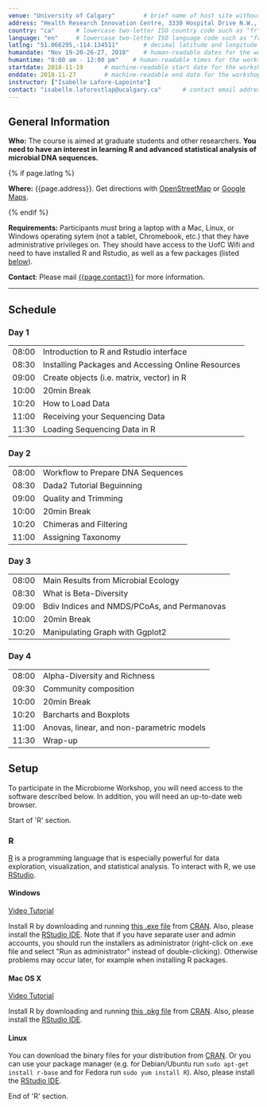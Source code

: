 ```yaml
---
venue: "University of Calgary"        # brief name of host site without address (e.g., "Euphoric State University")
address: "Health Research Innovation Centre, 3330 Hospital Drive N.W., Calgary, Alberta"      # full street address of workshop (e.g., "Room A, 123 Forth Street, Blimingen, Euphoria")
country: "ca"      # lowercase two-letter ISO country code such as "fr" (see https://en.wikipedia.org/wiki/ISO_3166-1)
language: "en"     # lowercase two-letter ISO language code such as "fr" (see https://en.wikipedia.org/wiki/ISO_639-1)
latlng: "51.066295,-114.134511"       # decimal latitude and longitude of workshop venue (e.g., "41.7901128,-87.6007318" - use http://www.latlong.net/)
humandate: "Nov 19-20-26-27, 2018"    # human-readable dates for the workshop (e.g., "Feb 17-18, 2020")
humantime: "8:00 am - 12:00 pm"    # human-readable times for the workshop (e.g., "9:00 am - 4:30 pm")
startdate: 2018-11-19      # machine-readable start date for the workshop in YYYY-MM-DD format like 2015-01-01
enddate: 2018-11-27        # machine-readable end date for the workshop in YYYY-MM-DD format like 2015-01-02
instructor: ["Isabelle Lafore-Lapointe"]
contact: "isabelle.laforestlap@ucalgary.ca"      # contact email address for host, lead instructor, or whoever else is handling questions
---
```


<!-- See instructions in the comments below for how to edit specific sections of this workshop template.
-->

<!--
  HEADER
  Edit the values in the block above to be appropriate for your workshop.
  If the value is not 'true', 'false', 'null', or a number, please use
  double quotation marks around the value, unless specified otherwise.
  And run 'tools/check' *before* committing to make sure that changes are good.
-->

<h2 id="general">General Information</h2>

<!--
  AUDIENCE
  Explain who your audience is.  (In particular, tell readers if the
  workshop is only open to people from a particular institution.
-->
<p id="who">
  <strong>Who:</strong>
  The course is aimed at graduate students and other researchers.
  <strong>You need to have an interest in learning R and advanced statistical analysis of microbial DNA sequences.</strong>
</p>

<!--
  LOCATION
  This block displays the address and links to maps showing directions
  if the latitude and longitude of the workshop have been set.  You
  can use http://itouchmap.com/latlong.html to find the lat/long of an
  address.
-->
{% if page.latlng %}
<p id="where">
  <strong>Where:</strong>
  {{page.address}}.
  Get directions with
  <a href="//www.openstreetmap.org/?mlat={{page.latlng | replace:',','&mlon='}}&zoom=16">OpenStreetMap</a>
  or
  <a href="//maps.google.com/maps?q={{page.latlng}}">Google Maps</a>.
</p>
{% endif %}

<!--
  SPECIAL REQUIREMENTS
  Modify the block below if there are any special requirements.
-->
<p id="requirements">
  <strong>Requirements:</strong> Participants must bring a laptop with a
  Mac, Linux, or Windows operating sytem (not a tablet, Chromebook, etc.) that they have administrative privileges
  on. They should have access to the UofC Wifi and need to have installed R and Rstudio, as well as a few packages (listed
  <a href="#setup">below</a>).
</p>

<!--
  CONTACT EMAIL ADDRESS
  Display the contact email address set in the configuration file.
-->
<p id="contact">
  <strong>Contact</strong>:
  Please mail
  <a href="mailto:{{page.contact}}">{{page.contact}}</a> for more
  information.
</p>

<hr/>

<!--
  SCHEDULE
  Show the workshop's schedule.  Edit the items and times in the table
  to match your plans.  You may also want to change 'Day 1' and 'Day
  2' to be actual dates or days of the week.
-->
<h2 id="schedule">Schedule</h2>

<div class="row">
  <div class="col-md-6">
    <h3>Day 1</h3>
    <table class="table table-striped">
      <tr> <td>08:00</td>  <td>Introduction to R and Rstudio interface</td> </tr>
      <tr> <td>08:30</td> <td>Installing Packages and Accessing Online Resources</td> </tr>
      <tr> <td>09:00</td>  <td>Create objects (i.e. matrix, vector) in R</td> </tr>
      <tr> <td>10:00</td>  <td>20min Break</td> </tr>
      <tr> <td>10:20</td>  <td>How to Load Data</td> </tr>
      <tr> <td>11:00</td>  <td>Receiving your Sequencing Data</td> </tr>
      <tr> <td>11:30</td>  <td>Loading Sequencing Data in R</td> </tr>
    </table>
  </div>
  <div class="col-md-6">
    <h3>Day 2</h3>
    <table class="table table-striped">
      <tr> <td>08:00</td>  <td>Workflow to Prepare DNA Sequences</td> </tr>
      <tr> <td>08:30</td>  <td>Dada2 Tutorial Beguinning</td> </tr>
      <tr> <td>09:00</td>  <td>Quality and Trimming</td> </tr>
      <tr> <td>10:00</td>  <td>20min Break</td> </tr>
      <tr> <td>10:20</td>  <td>Chimeras and Filtering</td> </tr>
      <tr> <td>11:00</td>  <td>Assigning Taxonomy</td> </tr>
    </table>
  </div>
  <div class="col-md-6">
    <h3>Day 3</h3>
    <table class="table table-striped">
      <tr> <td>08:00</td>  <td>Main Results from Microbial Ecology</td> </tr>
      <tr> <td>08:30</td>  <td>What is Beta-Diversity</td> </tr>
      <tr> <td>09:00</td>  <td>Bdiv Indices and NMDS/PCoAs, and Permanovas</td> </tr>
      <tr> <td>10:00</td>  <td>20min Break</td> </tr>
      <tr> <td>10:20</td>  <td>Manipulating Graph with Ggplot2</td> </tr>
    </table>
  </div>
  <div class="col-md-6">
    <h3>Day 4</h3>
    <table class="table table-striped">
      <tr> <td>08:00</td>  <td>Alpha-Diversity and Richness</td> </tr>
      <tr> <td>09:30</td>  <td>Community composition</td> </tr>
      <tr> <td>10:00</td>  <td>20min Break</td> </tr>
      <tr> <td>10:20</td>  <td>Barcharts and Boxplots</td> </tr>
      <tr> <td>11:00</td>  <td>Anovas, linear, and non-parametric models</td> </tr>
      <tr> <td>11:30</td>  <td>Wrap-up</td> </tr>
    </table>
  </div>
</div>

<!--
  SETUP
  Delete irrelevant sections from the setup instructions.  Each
  section is inside a 'div' without any classes to make the beginning
  and end easier to find.
  This is the other place where people frequently make mistakes, so
  please preview your site before committing, and make sure to run
  'tools/check' as well.
-->

<h2 id="setup">Setup</h2>

<p>
  To participate in the Microbiome Workshop, you will need
  access to the software described below. In addition, you will
  need an up-to-date web browser.
</p>

<div id="r"> Start of 'R' section.
  <h3>R</h3>
  <p>
    <a href="http://www.r-project.org">R</a> is a programming language
    that is especially powerful for data exploration, visualization, and
    statistical analysis. To interact with R, we use
    <a href="http://www.rstudio.com/">RStudio</a>.
  </p>
  <div class="row">
    <div class="col-md-4">
      <h4 id="r-windows">Windows</h4>
      <a href="https://www.youtube.com/watch?v=q0PjTAylwoU">Video Tutorial</a>
      <p>
        Install R by downloading and running
        <a href="http://cran.r-project.org/bin/windows/base/release.htm">this .exe file</a>
        from <a href="http://cran.r-project.org/index.html">CRAN</a>.
        Also, please install the
        <a href="http://www.rstudio.com/ide/download/desktop">RStudio IDE</a>.
        Note that if you have separate user and admin accounts, you should run the 
        installers as administrator (right-click on .exe file and select "Run as 
        administrator" instead of double-clicking). Otherwise problems may occur later, 
        for example when installing R packages.
      </p>
    </div>
    <div class="col-md-4">
      <h4 id="r-macosx">Mac OS X</h4>
      <a href="https://www.youtube.com/watch?v=5-ly3kyxwEg">Video Tutorial</a>
      <p>
        Install R by downloading and running
        <a href="http://cran.r-project.org/bin/macosx/R-latest.pkg">this .pkg file</a>
        from <a href="http://cran.r-project.org/index.html">CRAN</a>.
        Also, please install the
        <a href="http://www.rstudio.com/ide/download/desktop">RStudio IDE</a>.
      </p>
    </div>
    <div class="col-md-4">
      <h4 id="r-linux">Linux</h4>
      <p>
        You can download the binary files for your distribution
        from <a href="http://cran.r-project.org/index.html">CRAN</a>. Or
        you can use your package manager (e.g. for Debian/Ubuntu
        run <code>sudo apt-get install r-base</code> and for Fedora run
        <code>sudo yum install R</code>).  Also, please install the
        <a href="http://www.rstudio.com/ide/download/desktop">RStudio IDE</a>.
      </p>
    </div>
  </div>
</div> End of 'R' section.
